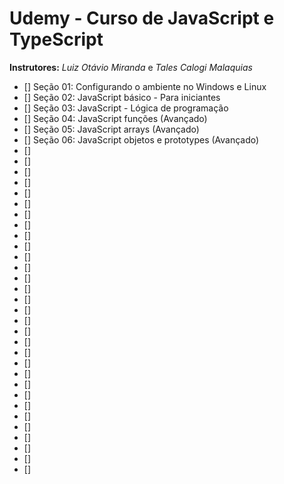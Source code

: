 # Udemy - Curso de JavaScript e TypeScript
**Instrutores:** *Luiz Otávio Miranda* e *Tales Calogi Malaquias*

- [] Seção 01: Configurando o ambiente no Windows e Linux
- [] Seção 02: JavaScript básico - Para iniciantes
- [] Seção 03: JavaScript - Lógica de programação
- [] Seção 04: JavaScript funções (Avançado)
- [] Seção 05: JavaScript arrays (Avançado)
- [] Seção 06: JavaScript objetos e prototypes (Avançado)
- [] 
- [] 
- [] 
- [] 
- [] 
- [] 
- [] 
- [] 
- [] 
- [] 
- [] 
- [] 
- [] 
- [] 
- [] 
- [] 
- [] 
- [] 
- [] 
- [] 
- [] 
- [] 
- [] 
- [] 
- [] 
- [] 
- [] 
- [] 
- [] 
- [] 
- [] 